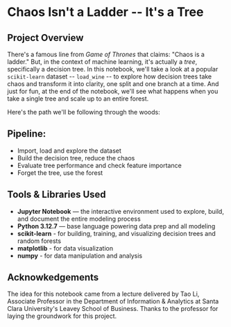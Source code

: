 # Chaos Isn't a Ladder -- It's a Tree

## Project Overview

There's a famous line from *Game of Thrones* that claims: "Chaos is a ladder." But, in the context of machine learning, it's actually a *tree*, specifically a decision tree. In this notebook, we'll take a look at a popular `scikit-learn` dataset -- `load_wine` -- to explore how decision trees take chaos and transform it into clarity, one split and one branch at a time. And just for fun, at the end of the notebook, we'll see what happens when you take a single tree and scale up to an entire forest.

Here's the path we'll be following through the woods:

## Pipeline:
- Import, load and explore the dataset
- Build the decision tree, reduce the chaos
- Evaluate tree performance and check feature importance
- Forget the tree, use the forest

## Tools & Libraries Used

- **Jupyter Notebook** — the interactive environment used to explore, build, and document the entire modeling process  
- **Python 3.12.7** — base language powering data prep and all modeling   
- **scikit-learn** - for building, training, and visualizing decision trees and random forests
- **matplotlib** - for data visualization
- **numpy** - for data manipulation and analysis

## Acknowkedgements
The idea for this notebook came from a lecture delivered by Tao Li, Associate Professor in the Department of Information & Analytics at Santa Clara University's Leavey School of Business. Thanks to the professor for laying the groundwork for this project.
